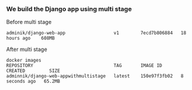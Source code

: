 ###  We build the Django app using multi stage  

Before multi stage
```
adminik/django-web-app                  v1        7ecd7b806884   18 hours ago    608MB

```

After multi stage
```
docker images
REPOSITORY                              TAG       IMAGE ID       CREATED         SIZE
adminnik/django-web-appwithmultistage   latest    150e97f3fb02   8 seconds ago   65.2MB
```
